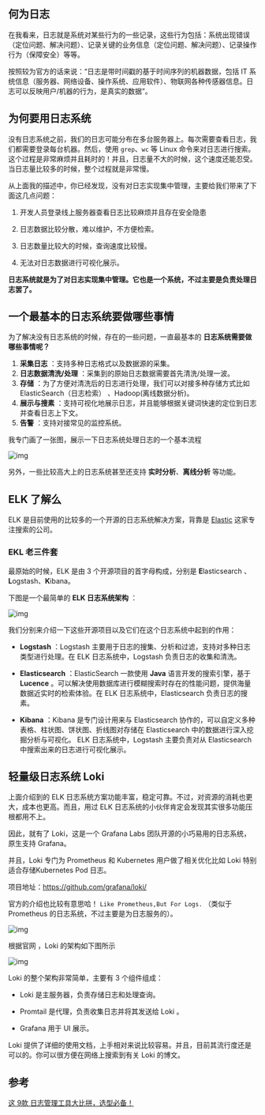 ## 何为日志

在我看来，日志就是系统对某些行为的一些记录，这些行为包括：系统出现错误（定位问题、解决问题）、记录关键的业务信息（定位问题、解决问题）、记录操作行为（保障安全）等等。

按照较为官方的话来说：“日志是带时间戳的基于时间序列的机器数据，包括 IT 系统信息（服务器、网络设备、操作系统、应用软件）、物联网各种传感器信息。日志可以反映用户/机器的行为，是真实的数据”。



## 为何要用日志系统

没有日志系统之前，我们的日志可能分布在多台服务器上。每次需要查看日志，我们都需要登录每台机器。然后，使用 `grep`、`wc` 等 Linux 命令来对日志进行搜索。这个过程是非常麻烦并且耗时的！并且，日志量不大的时候，这个速度还能忍受。当日志量比较多的时候，整个过程就是非常慢。

从上面我的描述中，你已经发现，没有对日志实现集中管理，主要给我们带来了下面这几点问题：

1. 开发人员登录线上服务器查看日志比较麻烦并且存在安全隐患
2. 日志数据比较分散，难以维护，不方便检索。

1. 日志数量比较大的时候，查询速度比较慢。
2. 无法对日志数据进行可视化展示。

**日志系统就是为了对日志实现集中管理。它也是一个系统，不过主要是负责处理日志罢了。**



## 一个最基本的日志系统要做哪些事情

为了解决没有日志系统的时候，存在的一些问题，一直最基本的 **日志系统需要做哪些事情呢？**

1. **采集日志** ：支持多种日志格式以及数据源的采集。
2. **日志数据清洗/处理** ：采集到的原始日志数据需要首先清洗/处理一波。
3. **存储** ：为了方便对清洗后的日志进行处理，我们可以对接多种存储方式比如 ElasticSearch（日志检索） 、Hadoop(离线数据分析)。
4. **展示与搜素** ：支持可视化地展示日志，并且能够根据关键词快速的定位到日志并查看日志上下文。
5. **告警** ：支持对接常见的监控系统。



我专门画了一张图，展示一下日志系统处理日志的一个基本流程

![img](https://img-note.langyastudio.com/202202192056975.png?x-oss-process=style/watermark)



另外，一些比较高大上的日志系统甚至还支持 **实时分析**、**离线分析** 等功能。



## ELK 了解么

ELK 是目前使用的比较多的一个开源的日志系统解决方案，背靠是 [Elastic](https://www.elastic.co/cn/) 这家专注搜索的公司。



### EKL 老三件套

最原始的时候，ELK 是由 3 个开源项目的首字母构成，分别是 **E**lasticsearch 、**L**ogstash、**K**ibana。

下图是一个最简单的 **ELK 日志系统架构** ：

![img](https://img-note.langyastudio.com/202202192057569.png?x-oss-process=style/watermark)



我们分别来介绍一下这些开源项目以及它们在这个日志系统中起到的作用：

- **Logstash** ：Logstash 主要用于日志的搜集、分析和过滤，支持对多种日志类型进行处理。在 ELK 日志系统中，Logstash 负责日志的收集和清洗。
- **Elasticsearch** ：ElasticSearch 一款使用 **Java** 语言开发的搜索引擎，基于 **Lucence** 。可以解决使用数据库进行模糊搜索时存在的性能问题，提供海量数据近实时的检索体验。在 ELK 日志系统中，Elasticsearch 负责日志的搜素。

- **Kibana** ：Kibana 是专门设计用来与 Elasticsearch 协作的，可以自定义多种表格、柱状图、饼状图、折线图对存储在 Elasticsearch 中的数据进行深入挖掘分析与可视化。 ELK 日志系统中，Logstash 主要负责对从 Elasticsearch 中搜索出来的日志进行可视化展示。



## 轻量级日志系统 Loki

上面介绍到的 ELK 日志系统方案功能丰富，稳定可靠。不过，对资源的消耗也更大，成本也更高。而且，用过 ELK 日志系统的小伙伴肯定会发现其实很多功能压根都用不上。

因此，就有了 Loki，这是一个 Grafana Labs 团队开源的小巧易用的日志系统，原生支持 Grafana。

并且，Loki 专门为 Prometheus 和 Kubernetes 用户做了相关优化比如 Loki 特别适合存储Kubernetes Pod 日志。

项目地址：https://github.com/grafana/loki/

官方的介绍也比较有意思哈！ `Like Prometheus,But For Logs.` （类似于 Prometheus 的日志系统，不过主要是为日志服务的）。

![img](https://img-note.langyastudio.com/202202192057618.png?x-oss-process=style/watermark)



根据官网 ，Loki 的架构如下图所示

![img](https://img-note.langyastudio.com/202202192057562.png?x-oss-process=style/watermark)



Loki 的整个架构非常简单，主要有 3 个组件组成：

- Loki 是主服务器，负责存储日志和处理查询。
- Promtail 是代理，负责收集日志并将其发送给 Loki 。

- Grafana 用于 UI 展示。

Loki 提供了详细的使用文档，上手相对来说比较容易。并且，目前其流行度还是可以的。你可以很方便在网络上搜索到有关 Loki 的博文。



## 参考

[这 9款 日志管理工具大比拼，选型必备！](https://mp.weixin.qq.com/s/Ub--PtMHMR4RtZRVC2y_nQ)